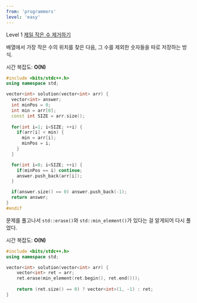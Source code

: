```yaml
---
from: 'programmers'
level: 'easy'
---
```


Level 1 [제일 작은 수 제거하기](https://programmers.co.kr/learn/courses/30/lessons/12935)

배열에서 가장 작은 수의 위치를 찾은 다음, 그 수를 제외한 숫자들을 따로 저장하는 방식. 

시간 복잡도: **O(N)**

```cpp
#include <bits/stdc++.h>
using namespace std;

vector<int> solution(vector<int> arr) {
  vector<int> answer;
  int minPos = 0;
  int min = arr[0];
  const int SIZE = arr.size();
  
  for(int i=1; i<SIZE; ++i) {
    if(arr[i] < min) {
      min = arr[i];
      minPos = i;
    }
  }

  for(int i=0; i<SIZE; ++i) {
    if(minPos == i) continue;
    answer.push_back(arr[i]);
  }

  if(answer.size() == 0) answer.push_back(-1);
  return answer;
}
#endif
```

문제를 풀고나서 `std::erase()`와 `std::min_element()`가 있다는 걸 알게되어 다시 풀었다.


시간 복잡도: **O(N)**

```cpp
#include <bits/stdc++.h>
using namespace std;

vector<int> solution(vector<int> arr) {
    vector<int> ret = arr;
    ret.erase(min_element(ret.begin(), ret.end()));
    
    return (ret.size() == 0) ? vector<int>(1, -1) : ret;
}
```